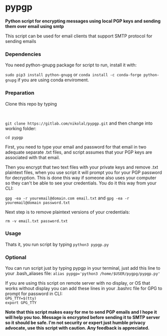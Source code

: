 # pypgp

**Python script for encrypting messages using local PGP keys and sending them over email using smtp**

This script can be used for email clients that support SMTP protocol for sending emails
### Dependencies
You need python-gnupg package for script to run, install it with:

`sudo pip3 install python-gnupg` or `conda install -c conda-forge python-gnupg` if you are using conda enviroment.
### Preparation
Clone this repo by typing 

<br />

`git clone https://gitlab.com/nikolal/pypgp.git` and then change into working folder:

`cd pypgp`

First, you need to type your email and password for that email in two adequate separate .txt files, and script assumes that your PGP keys are associated with that email.

Then you encrypt that two text files with your private keys and remove .txt plaintext files, when you use script it will prompt you for your PGP password for decryption. This is done this way if someone also uses your computer so they can't be able to see your credentials. You do it this way from your CLI:

`gpg -ea -r youremail@domain.com email.txt` and `gpg -ea -r youremail@domain password.txt`

Next step is to remove plaintext versions of your credentials:

`rm -v email.txt password.txt`
### Usage
Thats it, you run script by typing `python3 pypgp.py`
### Optional
You can run script just by typing pypgp in your terminal, just add this line to your .bash_aliases file:
`alias pypgp='python3 /home/$USER/pygpg/pypgp.py'`

If you are using this script on remote server with no display, or OS that works without display you can add these lines in your .bashrc file for GPG to prompt for password in CLI:
<br />
`GPG_TTY=$(tty)
`<br />
`export GPG_TTY`

**Note that this script makes easy for me to send PGP emails and I hope it will help you too. Message is encrypted before sending it to SMTP server so it should be safe. I'm not security or expert just humble privacy advocate, use this script with caution. Any feedback is appreciated.**
